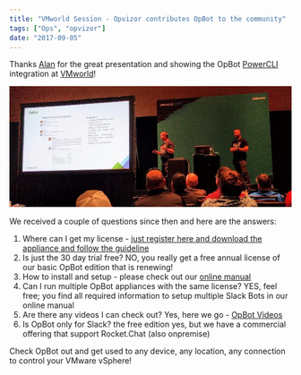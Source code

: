 ```yaml
---
title: "VMworld Session - Opvizor contributes OpBot to the community"
tags: ["Ops", "opvizor"]
date: "2017-09-05"
---
```


Thanks [Alan](http://twitter.com/alanrenouf) for the great presentation and showing the OpBot [PowerCLI](http://www.vmware.com/go/powercli) integration at [VMworld](http://www.vmworld.com)!

![VMworld OpBot Session](/images/blog/IMG_3195.jpg)

We received a couple of questions since then and here are the answers:

1. Where can I get my license - [just register here and download the appliance and follow the guideline](http://try.opvizor.com/opbot)
2. Is just the 30 day trial free? NO, you really get a free annual license of our basic OpBot edition that is renewing!
3. How to install and setup - please check out our [online manual](https://opvizor.atlassian.net/wiki/spaces/OPBOT/pages/78544991/QuickStart)
4. Can I run multiple OpBot appliances with the same license? YES, feel free; you find all required information to setup multiple Slack Bots in our online manual
5. Are there any videos I can check out? Yes, here we go - [OpBot Videos](https://vimeo.com/album/4282477)
6. Is OpBot only for Slack? the free edition yes, but we have a commercial offering that support Rocket.Chat (also onpremise)

Check OpBot out and get used to any device, any location, any connection to control your VMware vSphere!
